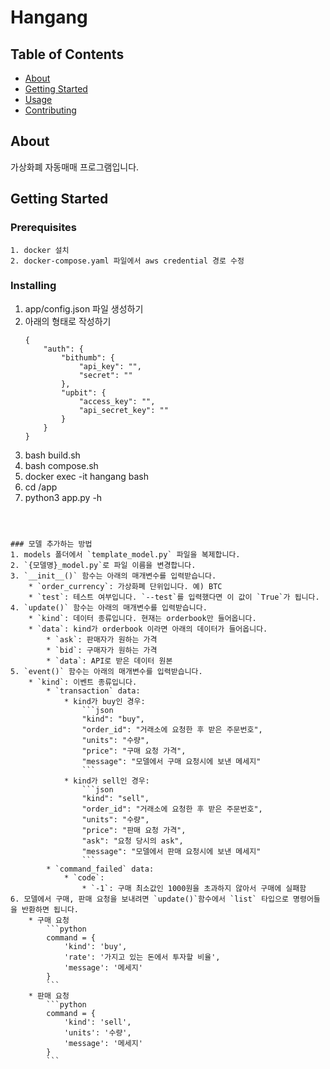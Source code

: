 # Hangang

## Table of Contents

- [About](#about)
- [Getting Started](#getting_started)
- [Usage](#usage)
- [Contributing](../CONTRIBUTING.md)

## About <a name = "about"></a>

가상화폐 자동매매 프로그램입니다.

## Getting Started <a name = "getting_started"></a>

### Prerequisites

```
1. docker 설치
2. docker-compose.yaml 파일에서 aws credential 경로 수정
```

### Installing

1. app/config.json 파일 생성하기
2. 아래의 형태로 작성하기
    ```
    {
        "auth": {
            "bithumb": {
                "api_key": "",
                "secret": ""
            },
            "upbit": {
                "access_key": "",
                "api_secret_key": ""
            }
        }
    }
    ```
1. bash build.sh
2. bash compose.sh
3. docker exec -it hangang bash
4. cd /app
5. python3 app.py -h
```



### 모델 추가하는 방법
1. models 폴더에서 `template_model.py` 파일을 복제합니다.
2. `{모델명}_model.py`로 파일 이름을 변경합니다.
3. `__init__()` 함수는 아래의 매개변수를 입력받습니다.
    * `order_currency`: 가상화폐 단위입니다. 예) BTC
    * `test`: 테스트 여부입니다. `--test`를 입력했다면 이 값이 `True`가 됩니다.
4. `update()` 함수는 아래의 매개변수를 입력받습니다.
    * `kind`: 데이터 종류입니다. 현재는 orderbook만 들어옵니다.
    * `data`: kind가 orderbook 이라면 아래의 데이터가 들어옵니다.
        * `ask`: 판매자가 원하는 가격
        * `bid`: 구매자가 원하는 가격
        * `data`: API로 받은 데이터 원본
5. `event()` 함수는 아래의 매개변수를 입력받습니다.
    * `kind`: 이벤트 종류입니다.
        * `transaction` data:
            * kind가 buy인 경우:
                ```json
                "kind": "buy",
                "order_id": "거래소에 요청한 후 받은 주문번호",
                "units": "수량",
                "price": "구매 요청 가격",
                "message": "모델에서 구매 요청시에 보낸 메세지"
                ```
            * kind가 sell인 경우:
                ```json
                "kind": "sell",
                "order_id": "거래소에 요청한 후 받은 주문번호",
                "units": "수량",
                "price": "판매 요청 가격",
                "ask": "요청 당시의 ask",
                "message": "모델에서 판매 요청시에 보낸 메세지"
                ```
        * `command_failed` data:
            * `code`:
                * `-1`: 구매 최소값인 1000원을 초과하지 않아서 구매에 실패함
6. 모델에서 구매, 판매 요청을 보내려면 `update()`함수에서 `list` 타입으로 명령어들을 반환하면 됩니다.
    * 구매 요청
        ```python
        command = {
            'kind': 'buy',
            'rate': '가지고 있는 돈에서 투자할 비율',
            'message': '메세지'
        }
        ```
    * 판매 요청
        ```python
        command = {
            'kind': 'sell',
            'units': '수량',
            'message': '메세지'
        }
        ```
